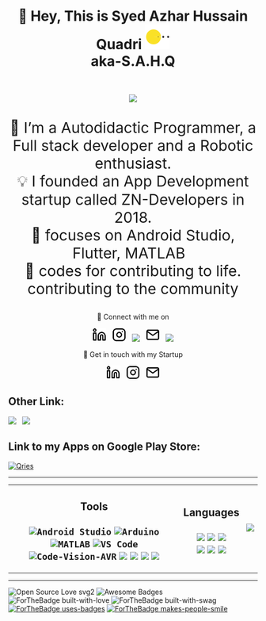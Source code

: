 <h1 align='center'>  🤖 Hey, This is Syed Azhar Hussain Quadri <img src="https://raw.githubusercontent.com/sahq-azhar/sahq-azhar/master/pacman.svg?sanitize=true" width="50" height="50"><br>aka-S.A.H.Q</h1><br>

<p align='center'>
<a href="https://sahq-azhar.github.io/" target="_blank" title="LinkedIn"><img height="68"  src="https://i.ibb.co/G28nWz7/www.png"></a>  
</p>


<p style="font-size:30px"  align='center'>       
 🚀 I’m a Autodidactic Programmer, a Full stack developer and a Robotic enthusiast.<br>
         💡 I founded an App Development startup called ZN-Developers in 2018.<br>
        🧠 focuses on Android Studio, Flutter, MATLAB   <br>
         💪 codes for contributing to life. contributing to the community
</h3>

<p align='center'> 🔗 Connect with me on </p>

<p align='center'>
<a href="https://www.linkedin.com/in/syed-azhar-hussain-quadri-492512173/" target="_blank" title="LinkedIn"><img height="28"  src="https://raw.githubusercontent.com/feathericons/feather/master/icons/linkedin.svg"></a> &nbsp  <a href="https://www.instagram.com/sahq_azhar/" target="_blank" title="Instagram"><img height="28" src="https://raw.githubusercontent.com/feathericons/feather/master/icons/instagram.svg"></i></a> &nbsp   <a href="https://www.reddit.com/user/sahq_azhar" target="_blank" title="Reddit"><img height="30" src="https://i.ibb.co/MMRPMJL/52053.png"></i></a> &nbsp   <a href="mailto:azharhussain7a@gmail.com?subject=[GitHub]%20Source%20Han%20Sans" target="_blank" title="Mail"><img height="28" src="https://raw.githubusercontent.com/feathericons/feather/master/icons/mail.svg"></i></a> &nbsp <a href="https://soundcloud.com/sahq_azhar" target="_blank" title="Soundcloud"><img height="25" src="https://i.ibb.co/KqQcM1f/293815-SC-Logo-Vertical-Orange-2x-222df3-large-1539945617.png"></i></a>
</p>




<p align='center'> 📇 Get in touch with my Startup </p>  

<p align='center'>
<a href="https://www.linkedin.com/company/zn-developers/?viewAsMember=true" target="_blank" title="LinkedIn"><img height="28"  src="https://raw.githubusercontent.com/feathericons/feather/master/icons/linkedin.svg"></a> &nbsp  <a href="https://www.instagram.com/developers_zn/" target="_blank" title="Instagram"><img height="28" src="https://raw.githubusercontent.com/feathericons/feather/master/icons/instagram.svg"></i></a> &nbsp  <a href="mailto:developerszn@gmail.com?subject=[GitHub]%20Source%20Han%20Sans" target="_blank" title="Mail"><img height="28" src="https://raw.githubusercontent.com/feathericons/feather/master/icons/mail.svg"></i></a>   
</p>


**Other Link:**
-----------------------------------------------------------------
<p align='left'>
<a href="https://stackoverflow.com/users/12240101/sahq-azhar" target="_blank" title="Stackoverflow"><img height="25"  src="https://img.shields.io/badge/Stack_Overflow-FE7A16?style=for-the-badge&logo=stack-overflow&logoColor=white"></a> &nbsp  <a href="https://in.mathworks.com/matlabcentral/profile/authors/11903638" target="_blank" title="Matlab"><img height="23"  src="https://www.mathworks.com/matlabcentral/images/matlab-file-exchange.svg" ></a>
 </p>
 

**Link to my Apps on Google Play Store:**
-----------------------------------------------------------------
</a>

<a href="https://play.google.com/store/apps/developer?id=ZN+Developers">
         <img alt="Qries" src="https://i.ibb.co/zZbyQmR/en-badge-web-generic.png"
         width=150" >
      </a>
                               
-----------------------------------------------------------------                 
<table>
 
   
<td>       
         <h2 align='center'>Tools  <br> <br>
<code><img height="28" src="https://i.ibb.co/tmWfdJ1/1200px-Android-Studio-icon-svg.png" title="Android Studio"></code>
<code><img height="28" src="https://i.ibb.co/zPHVQJn/arduino-1-logo.png" title="Arduino"></code>
<code><img height="28" src="https://i.ibb.co/D9MSWjz/Matlab-Logo.png" title="MATLAB"></code>
<code><img height="28" src="https://i.ibb.co/Jv5pMF3/1200px-Visual-Studio-Code-1-35-icon-svg.png" title="VS Code"></code><br>
<code><img height="28" src="https://i.ibb.co/NKpTZ97/Code-Vision-AVR.png" title="Code-Vision-AVR"></code>
<code><img height="28" src="https://i.ibb.co/Jk9vsbn/My-SQL-Logo.png"></code>
<code><img height="28" src="https://i.ibb.co/4KSPc43/logo-flutter-1080px-clr.png"></code>
<code><img height="28" src="https://i.ibb.co/QD0gH2N/380-3804499-firebase-logo-google-logo-firebase-firebase-png.png"></code>
<code><img height="28" src="https://i.ibb.co/55ZjKfg/Git-Icon-1788-C.png"></code>
</td>
<td> 
          <h2 align='center'>Languages  <br> <br>
<code><img height="28" src="https://i.ibb.co/D4x3X3P/101-1010012-c-programming-icon-c-programming-language-logo.png"></code>
<code><img height="28" src="https://i.ibb.co/0BYMFQ5/1200px-ISO-C-Logo-svg.png"></code>
<code><img height="38" src="https://i.ibb.co/L6M6rWH/1200px-Java-programming-language-logo-svg.png"></code><br>
<code><img height="28" src="https://i.ibb.co/CPDDRmh/1200px-Python-logo-notext-svg.png"></code>
<code><img height="28" src="https://i.ibb.co/rxfKP6n/fi0fu2k24eo31.png"></code>
<code><img height="28" src="https://i.ibb.co/gjz4gsc/tzt-EDWYGDh-Uiu-Tq-AHBz-Q77n-YRvw8ol-FYj-Bcn-Ur-Icfw-Yw-INFr-INo-B3s-Y-O0pilc-Cg-LJ46e-EWNYBnh-Lr-TH.png"></code>
</td>
<td>
<a href="https://github.com/sahq-azhar">
 <img height="190em" src="https://github-readme-stats.vercel.app/api/top-langs/?username=sahq-azhar&theme=radical&layout=compact&show_icons=true" />
</a>
</td>
</table>




-----------------------------------------------------------------
![Open Source Love svg2](https://badges.frapsoft.com/os/v2/open-source.svg?v=103) 
![Awesome Badges](https://img.shields.io/badge/badges-awesome-green.svg)<br>
![ForTheBadge built-with-love](http://ForTheBadge.com/images/badges/built-with-love.svg)
![ForTheBadge built-with-swag](http://ForTheBadge.com/images/badges/built-with-swag.svg)
[![ForTheBadge uses-badges](http://ForTheBadge.com/images/badges/uses-badges.svg)](http://ForTheBadge.com)
[![ForTheBadge makes-people-smile](http://ForTheBadge.com/images/badges/makes-people-smile.svg)](http://ForTheBadge.com)
